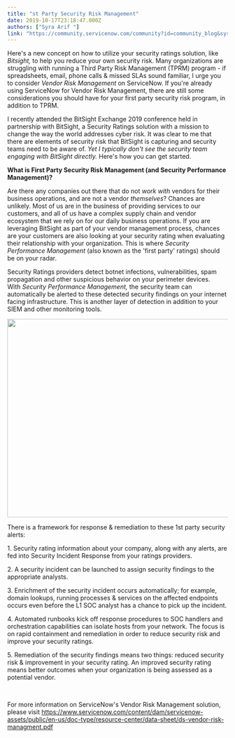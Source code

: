 ```yaml
---
title: "st Party Security Risk Management"
date: 2019-10-17T23:18:47.000Z
authors: ["Syra Arif "]
link: "https://community.servicenow.com/community?id=community_blog&sys_id=ee74c8b1dbecc4100be6a345ca9619cc"
---
```

<p>Here&#39;s a new concept on how to utilize your security ratings solution, like <em>Bitsight, </em>to help you reduce your own security risk. Many organizations are struggling with running a Third Party Risk Management (TPRM) program - if spreadsheets, email, phone calls &amp; missed SLAs sound familiar, I urge you to consider <em>Vendor Risk Management </em>on ServiceNow. If you&#39;re already using ServiceNow for Vendor Risk Management, there are still some considerations you should have for your first party security risk program, in addition to TPRM. </p>
<p>I recently attended the BitSight Exchange 2019 conference held in partnership with BitSight, a Security Ratings solution with a mission to change the way the world addresses cyber risk. It was clear to me that there are elements of security risk that BitSight is capturing and security teams need to be aware of. <em>Yet I typically don&#39;t see the security team engaging with BitSight directly. </em>Here&#39;s how you can get started. </p>
<p><strong>What is First Party Security Risk Management (and Security Performance Management)?</strong></p>
<p>Are there any companies out there that do not <em>work with</em> vendors for their business operations, and are not a vendor<em> themselves</em>? Chances are unlikely. Most of us are in the business of providing services to our customers, and all of us have a complex supply chain and vendor ecosystem that we rely on for our daily business operations. If you are leveraging BitSight as part of your vendor management process, chances are your customers are also looking at your security rating when evaluating their relationship with your organization. This is where <em>Security Performance Management </em>(also known as the &#39;first party&#39; ratings) should be on your radar.</p>
<p>Security Ratings providers detect botnet infections, vulnerabilities, spam propagation and other suspicious behavior on your perimeter devices. With <em>Security Performance Management, </em>the security team can automatically be alerted to these detected security findings on your internet facing infrastructure. This is another layer of detection in addition to your SIEM and other monitoring tools.</p>
<p><img src="https://community.servicenow.com/2d9e2443dbe48cd00be6a345ca9619dc.iix" width="804" height="452" /></p>
<p>There is a framework for response &amp; remediation to these 1st party security alerts:</p>
<p>1. Security rating information about your company, along with any alerts, are fed into Security Incident Response from your ratings providers.</p>
<p>2. A security incident can be launched to assign security findings to the appropriate analysts.</p>
<p>3. Enrichment of the security incident occurs automatically; for example, domain lookups, running processes &amp; services on the affected endpoints occurs even before the L1 SOC analyst has a chance to pick up the incident.</p>
<p>4. Automated runbooks kick off response procedures to SOC handlers and orchestration capabilities can isolate hosts from your network. The focus is on rapid containment and remediation in order to reduce security risk and improve your security ratings. </p>
<p>5. Remediation of the security findings means two things: reduced security risk &amp; improvement in your security rating. An improved security rating means better outcomes when your organization is being assessed as a potential vendor.</p>
<p> </p>
<p>For more information on ServiceNow&#39;s Vendor Risk Management solution, please visit <a href="https://www.servicenow.com/content/dam/servicenow-assets/public/en-us/doc-type/resource-center/data-sheet/ds-vendor-risk-managment.pdf" rel="nofollow">https://www.servicenow.com/content/dam/servicenow-assets/public/en-us/doc-type/resource-center/data-sheet/ds-vendor-risk-managment.pdf</a></p>
<p> </p>
<p> </p>
<p> </p>